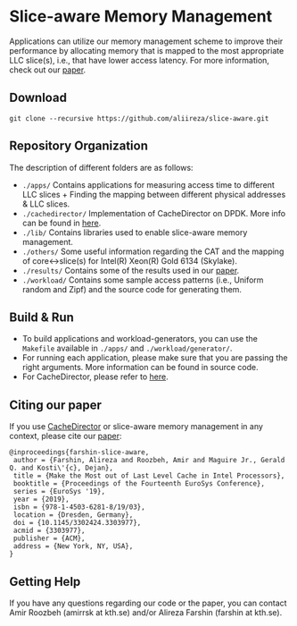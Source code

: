 # Slice-aware Memory Management

Applications can utilize our memory management scheme to improve their performance by allocating memory that is mapped to the most appropriate LLC slice(s), i.e., that have lower access latency. For more information, check out our [paper][cachedirector-eurosys-paper].

## Download

```
git clone --recursive https://github.com/aliireza/slice-aware.git
```

## Repository Organization

The description of different folders are as follows: 

- `./apps/` Contains applications for measuring access time to different LLC slices + Finding the mapping between different physical addresses & LLC slices.
-  `./cachedirector/` Implementation of CacheDirector on DPDK. More info can be found in [here][cachedirector-readme].
- `./lib/` Contains libraries used to enable slice-aware memory management.
- `./others/` Some useful information regarding the CAT and the mapping of core<->slice(s) for Intel(R) Xeon(R) Gold 6134 (Skylake).
- `./results/` Contains some of the results used in our [paper][cachedirector-eurosys-paper].
- `./workload/` Contains some sample access patterns (i.e., Uniform random and Zipf) and the source code for generating them.

## Build & Run

- To build applications and workload-generators, you can use the `Makefile` available in `./apps/` and `./workload/generator/`.
- For running each application, please make sure that you are passing the right arguments. More information can be found in source code.
- For CacheDirector, please refer to [here][cachedirector-readme].


## Citing our paper

If you use [CacheDirector][cachedirector-repo] or slice-aware memory management in any context, please cite our [paper][cachedirector-eurosys-paper]:

```
@inproceedings{farshin-slice-aware,
 author = {Farshin, Alireza and Roozbeh, Amir and Maguire Jr., Gerald Q. and Kosti\'{c}, Dejan},
 title = {Make the Most out of Last Level Cache in Intel Processors},
 booktitle = {Proceedings of the Fourteenth EuroSys Conference},
 series = {EuroSys '19},
 year = {2019},
 isbn = {978-1-4503-6281-8/19/03},
 location = {Dresden, Germany},
 doi = {10.1145/3302424.3303977},
 acmid = {3303977},
 publisher = {ACM},
 address = {New York, NY, USA},
}
```

## Getting Help

If you have any questions regarding our code or the paper, you can contact Amir Roozbeh (amirrsk at kth.se) and/or Alireza Farshin (farshin at kth.se).

[cachedirector-eurosys-paper]: https://people.kth.se/~farshin/documents/slice-aware-eurosys19.pdf
[cachedirector-readme]: https://github.com/aliireza/CacheDirector/blob/cachedirector/README.md
[cachedirector-repo]: https://github.com/aliireza/CacheDirector
